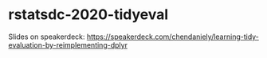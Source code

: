 # rstatsdc-2020-tidyeval

Slides on speakerdeck: https://speakerdeck.com/chendaniely/learning-tidy-evaluation-by-reimplementing-dplyr
